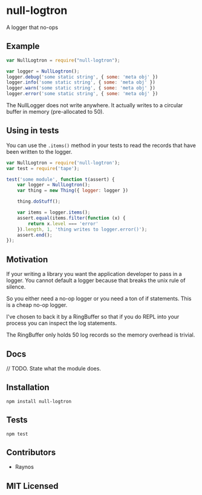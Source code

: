 # null-logtron

<!--
    [![build status][build-png]][build]
    [![Coverage Status][cover-png]][cover]
    [![Davis Dependency status][dep-png]][dep]
-->

<!-- [![NPM][npm-png]][npm] -->

A logger that no-ops

## Example

```js
var NullLogtron = require("null-logtron");

var logger = NullLogtron();
logger.debug('some static string', { some: 'meta obj' })
logger.info('some static string', { some: 'meta obj' })
logger.warn('some static string', { some: 'meta obj' })
logger.error('some static string', { some: 'meta obj' })
```

The NullLogger does not write anywhere. It actually writes
  to a circular buffer in memory (pre-allocated to 50).

## Using in tests

You can use the `.items()` method in your tests to read the
records that have been written to the logger.

```js
var NullLogtron = require('null-logtron');
var test = require('tape');

test('some module', function t(assert) {
    var logger = NullLogtron();
    var thing = new Thing({ logger: logger })

    thing.doStuff();

    var items = logger.items();
    assert.equal(items.filter(function (x) {
        return x.level === 'error'
    }).length, 1, 'thing writes to logger.error()');
    assert.end();
});
```

## Motivation

If your writing a library you want the application developer
  to pass in a logger. You cannot default a logger because that
  breaks the unix rule of silence.

So you either need a no-op logger or you need a ton of if
  statements. This is a cheap no-op logger.

I've chosen to back it by a RingBuffer so that if you do REPL
  into your process you can inspect the log statements.

The RingBuffer only holds 50 log records so the memory overhead
  is trivial.

## Docs

// TODO. State what the module does.

## Installation

`npm install null-logtron`

## Tests

`npm test`

## Contributors

 - Raynos

## MIT Licensed

  [build-png]: https://secure.travis-ci.org/Raynos/null-logtron.png
  [build]: https://travis-ci.org/Raynos/null-logtron
  [cover-png]: https://coveralls.io/repos/Raynos/null-logtron/badge.png
  [cover]: https://coveralls.io/r/Raynos/null-logtron
  [dep-png]: https://david-dm.org/Raynos/null-logtron.png
  [dep]: https://david-dm.org/Raynos/null-logtron
  [npm-png]: https://nodei.co/npm/null-logtron.png?stars&downloads
  [npm]: https://nodei.co/npm/null-logtron
